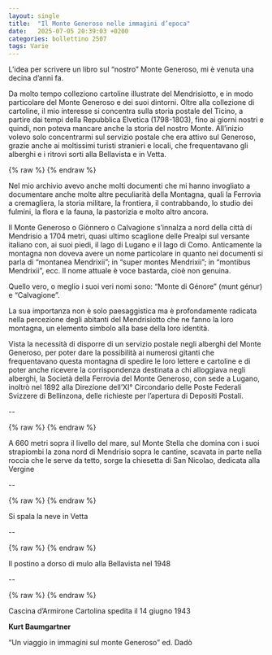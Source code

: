 ```yaml
---
layout: single
title:  "Il Monte Generoso nelle immagini d’epoca"
date:   2025-07-05 20:39:03 +0200
categories: bollettino 2507
tags: Varie
---
```



L’idea per scrivere un libro sul “nostro” Monte Generoso, mi è venuta una decina d’anni fa.

Da molto tempo colleziono cartoline illustrate del Mendrisiotto, e in modo particolare del Monte Generoso e dei suoi dintorni. Oltre alla collezione di cartoline, il mio interesse si concentra sulla storia postale del Ticino, a partire dai tempi della Repubblica Elvetica (1798-1803), fino ai giorni nostri e quindi, non poteva mancare anche la storia del nostro Monte. All’inizio volevo solo concentrarmi sul servizio postale che era attivo sul Generoso, grazie anche ai moltissimi turisti stranieri e locali, che frequentavano gli alberghi e i ritrovi sorti alla Bellavista e in Vetta.

{% raw %}<img class="full"
     src="/assets/images/bollettino2507/mg-kulm.jpg"
     alt="">
{% endraw %}


Nel mio archivio avevo anche molti documenti che mi hanno invogliato a documentare anche molte altre peculiarità della Montagna, quali la Ferrovia a cremagliera, la storia militare, la frontiera, il contrabbando, lo studio dei fulmini, la flora e la fauna, la pastorizia e molto altro ancora.

Il Monte Generoso o Giònnero o Calvagione s’innalza a nord della città di Mendrisio a 1704 metri, quasi ultimo scaglione delle Prealpi sul versante italiano con, ai suoi piedi, il lago di Lugano e il lago di Como. Anticamente la montagna non doveva avere un nome particolare in quanto nei documenti si parla di “montanea Mendrixii”; in “super montes Mendrixii”; in “montibus Mendrixii”, ecc. Il nome attuale è voce bastarda, cioè non genuina. 

Quello vero, o meglio i suoi veri nomi sono: “Monte di Génore” (munt génur) e “Calvagione”.

La sua importanza non è solo paesaggistica ma è profondamente radicata nella percezione degli abitanti del Mendrisiotto che ne fanno la loro montagna, un elemento simbolo alla base della loro identità.

Vista la necessità di disporre di un servizio postale negli alberghi del Monte Generoso, per poter dare la possibilità ai numerosi gitanti che frequentavano questa montagna di spedire le loro lettere e cartoline e di poter anche ricevere la corrispondenza destinata a chi alloggiava negli alberghi, la Società della Ferrovia del Monte Generoso, con sede a Lugano, inoltrò nel 1892 alla Direzione dell’XI° Circondario delle Poste Federali Svizzere di Bellinzona, delle richieste per l’apertura di Depositi Postali.


--


{% raw %}<img class="full"
     src="/assets/images/bollettino2507/mg-sannicolao.jpg"
     alt="">
{% endraw %}




A 660 metri sopra il livello del mare, sul Monte Stella che domina con i suoi strapiombi la zona nord di Mendrisio sopra le cantine, scavata in parte nella roccia che le serve da tetto, sorge la chiesetta di San Nicolao, dedicata alla Vergine


--


{% raw %}<img class="full"
     src="/assets/images/bollettino2507/mg-neve.jpg"
     alt="">
{% endraw %}




Si spala la neve in Vetta



--


{% raw %}<img class="full"
     src="/assets/images/bollettino2507/mg-postino.jpg"
     alt="">
{% endraw %}




Il postino a dorso di mulo alla Bellavista nel 1948

--


{% raw %}<img class="full"
     src="/assets/images/bollettino2507/mg-cascinaarmirone.jpg"
     alt="">
{% endraw %}




Cascina d’Armirone 
Cartolina spedita il 14 giugno 1943


__Kurt Baumgartner__

“Un viaggio in immagini sul monte Generoso” ed. Dadò



